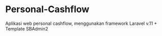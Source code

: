 # Personal-Cashflow
Aplikasi web personal cashflow, menggunakan framework Laravel v.11 + Template SBAdmin2
